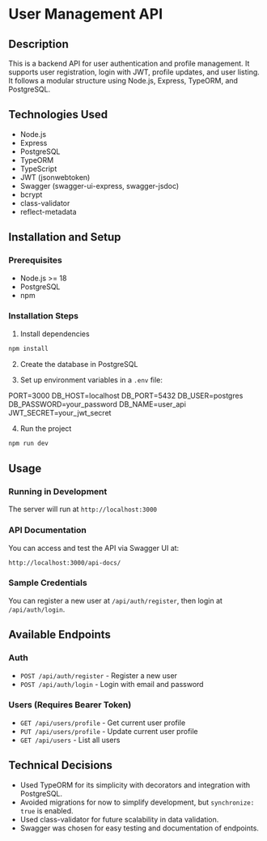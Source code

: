 # User Management API

## Description

This is a backend API for user authentication and profile management. It supports user registration, login with JWT, profile updates, and user listing. It follows a modular structure using Node.js, Express, TypeORM, and PostgreSQL.

## Technologies Used

- Node.js
- Express
- PostgreSQL
- TypeORM
- TypeScript
- JWT (jsonwebtoken)
- Swagger (swagger-ui-express, swagger-jsdoc)
- bcrypt
- class-validator
- reflect-metadata

## Installation and Setup

### Prerequisites

- Node.js >= 18
- PostgreSQL
- npm

### Installation Steps

1. Install dependencies
```bash
npm install
```
2. Create the database in PostgreSQL

3. Set up environment variables in a `.env` file:

PORT=3000
DB_HOST=localhost
DB_PORT=5432
DB_USER=postgres
DB_PASSWORD=your_password
DB_NAME=user_api
JWT_SECRET=your_jwt_secret

4. Run the project
```bash
npm run dev
```

## Usage

### Running in Development

The server will run at `http://localhost:3000`

### API Documentation

You can access and test the API via Swagger UI at:

`http://localhost:3000/api-docs/`


### Sample Credentials

You can register a new user at `/api/auth/register`, then login at `/api/auth/login`.

## Available Endpoints

### Auth

- `POST /api/auth/register` - Register a new user
- `POST /api/auth/login` - Login with email and password

### Users (Requires Bearer Token)

- `GET /api/users/profile` - Get current user profile
- `PUT /api/users/profile` - Update current user profile
- `GET /api/users` - List all users

## Technical Decisions

- Used TypeORM for its simplicity with decorators and integration with PostgreSQL.
- Avoided migrations for now to simplify development, but `synchronize: true` is enabled.
- Used class-validator for future scalability in data validation.
- Swagger was chosen for easy testing and documentation of endpoints.
